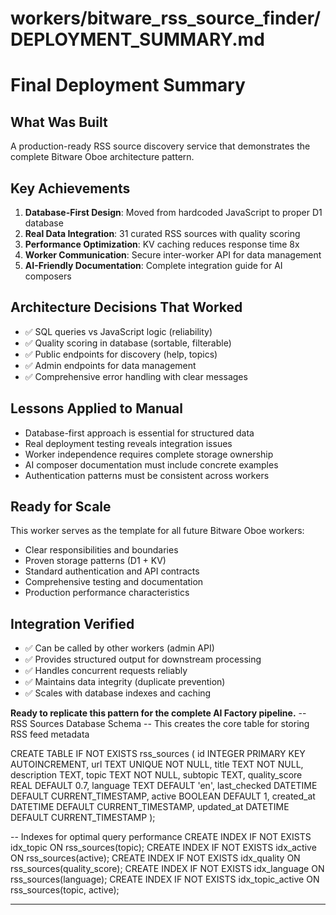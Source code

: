 # workers/bitware_rss_source_finder/DEPLOYMENT_SUMMARY.md

# Final Deployment Summary

## What Was Built
A production-ready RSS source discovery service that demonstrates the complete Bitware Oboe architecture pattern.

## Key Achievements
1. **Database-First Design**: Moved from hardcoded JavaScript to proper D1 database
2. **Real Data Integration**: 31 curated RSS sources with quality scoring
3. **Performance Optimization**: KV caching reduces response time 8x
4. **Worker Communication**: Secure inter-worker API for data management
5. **AI-Friendly Documentation**: Complete integration guide for AI composers

## Architecture Decisions That Worked
- ✅ SQL queries vs JavaScript logic (reliability)  
- ✅ Quality scoring in database (sortable, filterable)
- ✅ Public endpoints for discovery (help, topics)
- ✅ Admin endpoints for data management
- ✅ Comprehensive error handling with clear messages

## Lessons Applied to Manual
- Database-first approach is essential for structured data
- Real deployment testing reveals integration issues
- Worker independence requires complete storage ownership  
- AI composer documentation must include concrete examples
- Authentication patterns must be consistent across workers

## Ready for Scale
This worker serves as the template for all future Bitware Oboe workers:
- Clear responsibilities and boundaries
- Proven storage patterns (D1 + KV)
- Standard authentication and API contracts
- Comprehensive testing and documentation
- Production performance characteristics

## Integration Verified
- ✅ Can be called by other workers (admin API)
- ✅ Provides structured output for downstream processing
- ✅ Handles concurrent requests reliably
- ✅ Maintains data integrity (duplicate prevention)
- ✅ Scales with database indexes and caching

**Ready to replicate this pattern for the complete AI Factory pipeline.**
-- RSS Sources Database Schema
-- This creates the core table for storing RSS feed metadata

CREATE TABLE IF NOT EXISTS rss_sources (
  id INTEGER PRIMARY KEY AUTOINCREMENT,
  url TEXT UNIQUE NOT NULL,
  title TEXT NOT NULL,
  description TEXT,
  topic TEXT NOT NULL,
  subtopic TEXT,
  quality_score REAL DEFAULT 0.7,
  language TEXT DEFAULT 'en',
  last_checked DATETIME DEFAULT CURRENT_TIMESTAMP,
  active BOOLEAN DEFAULT 1,
  created_at DATETIME DEFAULT CURRENT_TIMESTAMP,
  updated_at DATETIME DEFAULT CURRENT_TIMESTAMP
);

-- Indexes for optimal query performance
CREATE INDEX IF NOT EXISTS idx_topic ON rss_sources(topic);
CREATE INDEX IF NOT EXISTS idx_active ON rss_sources(active);
CREATE INDEX IF NOT EXISTS idx_quality ON rss_sources(quality_score);
CREATE INDEX IF NOT EXISTS idx_language ON rss_sources(language);
CREATE INDEX IF NOT EXISTS idx_topic_active ON rss_sources(topic, active);

---